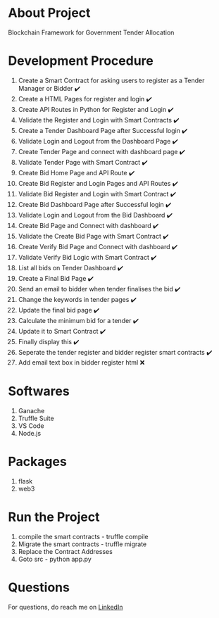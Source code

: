 # About Project
Blockchain Framework for Government Tender Allocation

# Development Procedure
1. Create a Smart Contract for asking users to register as a Tender Manager or Bidder :heavy_check_mark:
2. Create a HTML Pages for register and login :heavy_check_mark:
3. Create API Routes in Python for Register and Login :heavy_check_mark:
4. Validate the Register and Login with Smart Contracts :heavy_check_mark:
5. Create a Tender Dashboard Page after Successful login :heavy_check_mark:
6. Validate Login and Logout from the Dashboard Page :heavy_check_mark:
7. Create Tender Page and connect with dashboard page :heavy_check_mark:
8. Validate Tender Page with Smart Contract :heavy_check_mark:
9. Create Bid Home Page and API Route :heavy_check_mark:
10. Create Bid Register and Login Pages and API Routes :heavy_check_mark:
11. Validate Bid Register and Login with Smart Contract :heavy_check_mark:
12. Create Bid Dashboard Page after Successful login :heavy_check_mark:
13. Validate Login and Logout from the Bid Dashboard :heavy_check_mark:
14. Create Bid Page and Connect with dashboard  :heavy_check_mark:
15. Validate the Create Bid Page with Smart Contract :heavy_check_mark:
16. Create Verify Bid Page and Connect with dashboard :heavy_check_mark:
17. Validate Verify Bid Logic with Smart Contract :heavy_check_mark:
18. List all bids on Tender Dashboard :heavy_check_mark:
19. Create a Final Bid Page :heavy_check_mark:
20. Send an email to bidder when tender finalises the bid :heavy_check_mark:
21. Change the keywords in tender pages :heavy_check_mark:
22. Update the final bid page :heavy_check_mark:
23. Calculate the minimum bid for a tender :heavy_check_mark:
24. Update it to Smart Contract :heavy_check_mark:
25. Finally display this :heavy_check_mark:
26. Seperate the tender register and bidder register smart contracts :heavy_check_mark:
27. Add email text box in bidder register html :x:

# Softwares
1. Ganache
2. Truffle Suite
3. VS Code
4. Node.js

# Packages
1. flask
2. web3

# Run the Project
1. compile the smart contracts - truffle compile
2. Migrate the smart contracts - truffle migrate
3. Replace the Contract Addresses
3. Goto src - python app.py

# Questions
For questions, do reach me on <a href="https://linkedin.com/in/MadhuPIoT">LinkedIn</a>


